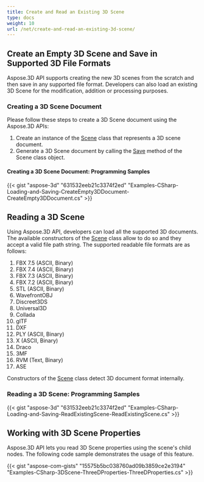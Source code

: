 ```yaml
---
title: Create and Read an Existing 3D Scene
type: docs
weight: 10
url: /net/create-and-read-an-existing-3d-scene/
---
```


## **Create an Empty 3D Scene and Save in Supported 3D File Formats**
Aspose.3D API supports creating the new 3D scenes from the scratch and then save in any supported file format. Developers can also load an existing 3D Scene for the modification, addition or processing purposes.
### **Creating a 3D Scene Document**
Please follow these steps to create a 3D Scene document using the Aspose.3D APIs:

1. Create an instance of the [Scene](http://www.aspose.com/api/net/3d/T_Aspose_ThreeD_Scene) class that represents a 3D scene document.
1. Generate a 3D Scene document by calling the [Save](http://www.aspose.com/api/net/3d/M_Aspose_ThreeD_Scene_Save) method of the Scene class object.
#### **Creating a 3D Scene Document: Programming Samples**


{{< gist "aspose-3d" "631532eeb21c3374f2ed" "Examples-CSharp-Loading-and-Saving-CreateEmpty3DDocument-CreateEmpty3DDocument.cs" >}}
## **Reading a 3D Scene**
Using Aspose.3D API, developers can load all the supported 3D documents. The available constructors of the [Scene](http://www.aspose.com/api/net/3d/T_Aspose_ThreeD_Scene) class allow to do so and they accept a valid file path string. The supported readable file formats are as follows:

1. FBX 7.5 (ASCII, Binary)
1. FBX 7.4 (ASCII, Binary)
1. FBX 7.3 (ASCII, Binary)
1. FBX 7.2 (ASCII, Binary)
1. STL (ASCII, Binary)
1. WavefrontOBJ
1. Discreet3DS
1. Universal3D
1. Collada
1. glTF
1. DXF
1. PLY (ASCII, Binary)
1. X (ASCII, Binary)
1. Draco
1. 3MF
1. RVM (Text, Binary)
1. ASE

Constructors of the [Scene](http://www.aspose.com/api/net/3d/T_Aspose_ThreeD_Scene) class detect 3D document format internally.
### **Reading a 3D Scene: Programming Samples**
{{< gist "aspose-3d" "631532eeb21c3374f2ed" "Examples-CSharp-Loading-and-Saving-ReadExistingScene-ReadExistingScene.cs" >}}
## **Working with 3D Scene Properties**
Aspose.3D API lets you read 3D Scene properties using the scene's child nodes. The following code sample demonstrates the usage of this feature.

{{< gist "aspose-com-gists" "15575b5bc038760ad09b3859ce2e3194" "Examples-CSharp-3DScene-ThreeDProperties-ThreeDProperties.cs" >}}
